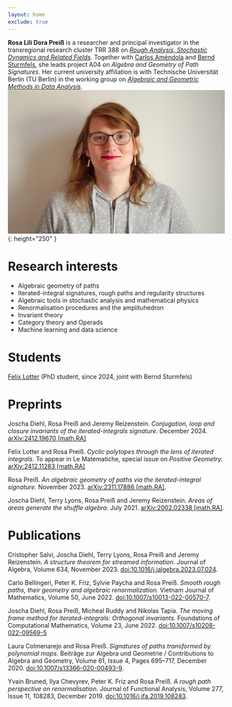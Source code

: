 ```yaml
---
layout: home
exclude: true
---
```


__Rosa Lili Dora Preiß__ is a researcher and principal investigator in the transregional research cluster TRR 388 on [_Rough Analysis, Stochastic Dynamics and Related Fields_](https://sites.google.com/view/trr388/). Together with [Carlos Améndola](http://www.luke-amendola.appspot.com/) and [Bernd Sturmfels](https://www.mpg.de/11383446/mathematik-in-den-naturwissenschaften-sturmfels), she leads project A04 on _Algebra and Geometry of Path Signatures_. Her current university affiliation is with Technische Universität Berlin (TU Berlin) in the working group on [_Algebraic and Geometric Methods in Data Analysis_](https://www.tu.berlin/en/math/forschung/arbeitsgruppen-mit-fachgebieten/diskrete-und-algorithmische-mathematik/algebraic-and-geometric-methods-in-data-analysis).  
![Rosa-Lili-Dora-Preiß](/images/rosa-preiss.jpg){: height="250" }

# Research interests

* Algebraic geometry of paths
* Iterated-integral signatures, rough paths and regularity structures
* Algebraic tools in stochastic analysis and mathematical physics
* Renormalisation procedures and the amplituhedron
* Invariant theory
* Category theory and Operads
* Machine learning and data science

# Students

[Felix Lotter](https://felixlotter.gitlab.io/) (PhD student, since 2024, joint with Bernd Sturmfels)

# Preprints

Joscha Diehl, Rosa Preiß and Jeremy Reizenstein. _Conjugation, loop and closure invariants of the iterated-integrals signature._ December 2024. [arXiv:2412.19670 [math.RA]](https://arxiv.org/abs/2412.19670)

Felix Lotter and Rosa Preiß. _Cyclic polytopes through the lens of iterated integrals._ To appear in Le Matematiche, special issue on _Positive Geometry._ [arXiv:2412.11283 [math.RA]](https://arxiv.org/abs/2412.11283)

Rosa Preiß. _An algebraic geometry of paths via the iterated-integral signature._ November 2023. [arXiv:2311.17886 [math.RA]](https://arxiv.org/abs/2311.17886).

Joscha Diehl, Terry Lyons, Rosa Preiß and Jeremy Reizenstein. _Areas of areas generate the shuffle algebra._ July 2021. [arXiv:2002.02338 [math.RA]](https://arxiv.org/abs/2002.02338).

# Publications

Cristopher Salvi, Joscha Diehl, Terry Lyons, Rosa Preiß and Jeremy Reizenstein. _A structure theorem for streamed information._ Journal of Algebra, Volume 634, November 2023. [doi:10.1016/j.jalgebra.2023.07.024](https://doi.org/10.1016/j.jalgebra.2023.07.024).

Carlo Bellingeri, Peter K. Friz, Sylvie Paycha and Rosa Preiß. _Smooth rough paths, their geometry and algebraic renormalization._ Vietnam Journal of Mathematics, Volume 50, June 2022. [doi:10.1007/s10013-022-00570-7](https://doi.org/10.1007/s10013-022-00570-7).

Joscha Diehl, Rosa Preiß, Micheal Ruddy and Nikolas Tapia. _The moving frame method for iterated-integrals: Orthogonal invariants._ Foundations of Computational Mathematics, Volume 23, June 2022. [doi:10.1007/s10208-022-09569-5](https://doi.org/10.1007/s10208-022-09569-5)

Laura Colmenarejo and Rosa Preiß. _Signatures of paths transformed by polynomial maps._ Beiträge zur Algebra und Geometrie / Contributions to Algebra and Geometry, Volume 61, Issue 4, Pages 695–717, December 2020. [doi:10.1007/s13366-020-00493-9](https://doi.org/10.1007/s13366-020-00493-9).

Yvain Bruned, Ilya Chevyrev, Peter K. Friz and Rosa Preiß. _A rough path perspective on renormalisation._ Journal of Functional Analysis, Volume 277, Issue 11, 108283, December 2019. [doi:10.1016/j.jfa.2019.108283](https://doi.org/10.1016/j.jfa.2019.108283).


